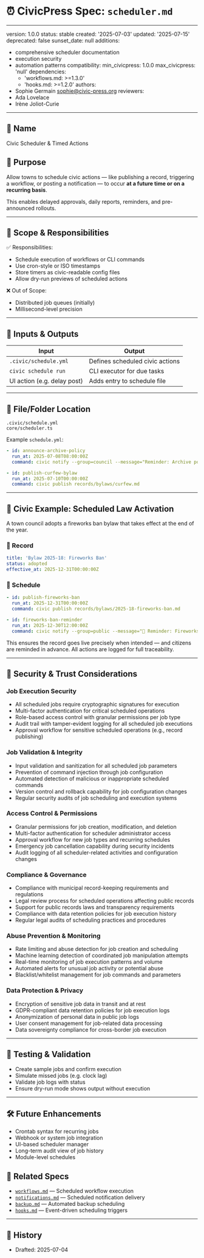 # ⏰ CivicPress Spec: `scheduler.md`

---

version: 1.0.0 status: stable created: '2025-07-03' updated: '2025-07-15'
deprecated: false sunset_date: null additions:

- comprehensive scheduler documentation
- execution security
- automation patterns compatibility: min_civicpress: 1.0.0 max_civicpress:
  'null' dependencies:
  - 'workflows.md: >=1.3.0'
  - 'hooks.md: >=1.2.0' authors:
- Sophie Germain <sophie@civic-press.org> reviewers:
- Ada Lovelace
- Irène Joliot-Curie

---

## 📛 Name

Civic Scheduler & Timed Actions

## 🎯 Purpose

Allow towns to schedule civic actions — like publishing a record, triggering a
workflow, or posting a notification — to occur **at a future time or on a
recurring basis**.

This enables delayed approvals, daily reports, reminders, and pre-announced
rollouts.

---

## 🧩 Scope & Responsibilities

✅ Responsibilities:

- Schedule execution of workflows or CLI commands
- Use cron-style or ISO timestamps
- Store timers as civic-readable config files
- Allow dry-run previews of scheduled actions

❌ Out of Scope:

- Distributed job queues (initially)
- Millisecond-level precision

---

## 🔗 Inputs & Outputs

| Input                       | Output                          |
| --------------------------- | ------------------------------- |
| `.civic/schedule.yml`       | Defines scheduled civic actions |
| `civic schedule run`        | CLI executor for due tasks      |
| UI action (e.g. delay post) | Adds entry to schedule file     |

---

## 📂 File/Folder Location

```
.civic/schedule.yml
core/scheduler.ts
```

Example `schedule.yml`:

```yaml
- id: announce-archive-policy
  run_at: 2025-07-08T08:00:00Z
  command: civic notify --group=council --message="Reminder: Archive policy in effect today"

- id: publish-curfew-bylaw
  run_at: 2025-07-10T00:00:00Z
  command: civic publish records/bylaws/curfew.md
```

---

## 📘 Civic Example: Scheduled Law Activation

A town council adopts a fireworks ban bylaw that takes effect at the end of the
year.

### 📝 Record

```yaml
title: 'Bylaw 2025-18: Fireworks Ban'
status: adopted
effective_at: 2025-12-31T00:00:00Z
```

### 📅 Schedule

```yaml
- id: publish-fireworks-ban
  run_at: 2025-12-31T00:00:00Z
  command: civic publish records/bylaws/2025-18-fireworks-ban.md

- id: fireworks-ban-reminder
  run_at: 2025-12-30T12:00:00Z
  command: civic notify --group=public --message="🚫 Reminder: Fireworks ban takes effect tomorrow."
```

This ensures the record goes live precisely when intended — and citizens are
reminded in advance. All actions are logged for full traceability.

---

## 🔐 Security & Trust Considerations

### Job Execution Security

- All scheduled jobs require cryptographic signatures for execution
- Multi-factor authentication for critical scheduled operations
- Role-based access control with granular permissions per job type
- Audit trail with tamper-evident logging for all scheduled job executions
- Approval workflow for sensitive scheduled operations (e.g., record publishing)

### Job Validation & Integrity

- Input validation and sanitization for all scheduled job parameters
- Prevention of command injection through job configuration
- Automated detection of malicious or inappropriate scheduled commands
- Version control and rollback capability for job configuration changes
- Regular security audits of job scheduling and execution systems

### Access Control & Permissions

- Granular permissions for job creation, modification, and deletion
- Multi-factor authentication for scheduler administrator access
- Approval workflow for new job types and recurring schedules
- Emergency job cancellation capability during security incidents
- Audit logging of all scheduler-related activities and configuration changes

### Compliance & Governance

- Compliance with municipal record-keeping requirements and regulations
- Legal review process for scheduled operations affecting public records
- Support for public records laws and transparency requirements
- Compliance with data retention policies for job execution history
- Regular legal audits of scheduling practices and procedures

### Abuse Prevention & Monitoring

- Rate limiting and abuse detection for job creation and scheduling
- Machine learning detection of coordinated job manipulation attempts
- Real-time monitoring of job execution patterns and volume
- Automated alerts for unusual job activity or potential abuse
- Blacklist/whitelist management for job commands and parameters

### Data Protection & Privacy

- Encryption of sensitive job data in transit and at rest
- GDPR-compliant data retention policies for job execution logs
- Anonymization of personal data in public job logs
- User consent management for job-related data processing
- Data sovereignty compliance for cross-border job execution

---

## 🧪 Testing & Validation

- Create sample jobs and confirm execution
- Simulate missed jobs (e.g. clock lag)
- Validate job logs with status
- Ensure dry-run mode shows output without execution

---

## 🛠️ Future Enhancements

- Crontab syntax for recurring jobs
- Webhook or system job integration
- UI-based scheduler manager
- Long-term audit view of job history
- Module-level schedules

## 🔗 Related Specs

- [`workflows.md`](./workflows.md) — Scheduled workflow execution
- [`notifications.md`](./notifications.md) — Scheduled notification delivery
- [`backup.md`](./backup.md) — Automated backup scheduling
- [`hooks.md`](./hooks.md) — Event-driven scheduling triggers

---

## 📅 History

- Drafted: 2025-07-04
